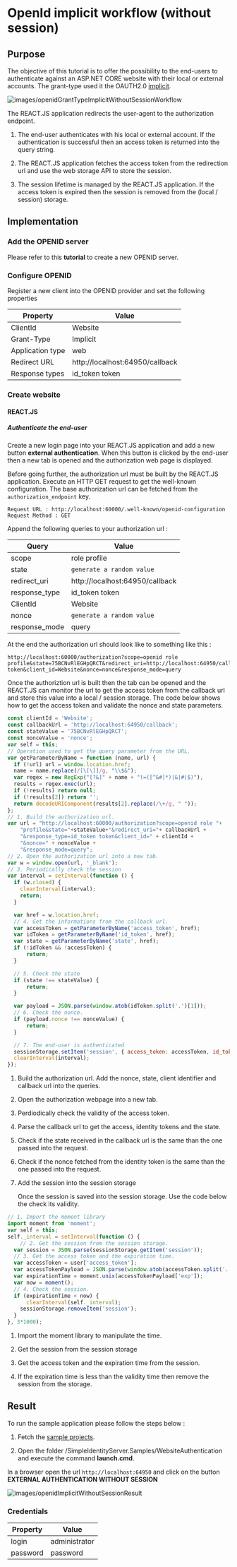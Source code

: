 # OpenId implicit workflow (without session)

## Purpose

The objective of this tutorial is to offer the possibility to the end-users to authenticate against an ASP.NET CORE website with their local or external accounts. The grant-type used it the OAUTH2.0 [implicit](https://tools.ietf.org/html/rfc6749#section-4.2).

![images/openidGrantTypeImplicitWithoutSessionWorkflow](images/openidGrantTypeImplicitWithoutSessionWorkflow.png)

The REACT.JS application redirects the user-agent to the authorization endpoint.

1. The end-user authenticates with his local or external account. If the authentication is successful then an access token is returned into the query string.

2. The REACT.JS application fetches the access token from the redirection url and use the web storage API to store the session. 

3. The session lifetime is managed by the REACT.JS application. If the access token is expired then the session is removed from the (local / session) storage.

## Implementation

### Add the OPENID server

Please refer to this **tutorial** to create a new OPENID server.

### Configure OPENID

Register a new client into the OPENID provider and set the following properties

| Property         | Value                           |
| ---------------- | ------------------------------- |
| ClientId         | Website                         |
| Grant-Type       | Implicit                        |
| Application type | web                             |
| Redirect URL     | http://localhost:64950/callback |
| Response types   | id_token token                  |

### Create website

#### REACT.JS

##### Authenticate the end-user

Create a new login page into your REACT.JS application and add a new button **external authentication**. When this button is clicked by the end-user then a new tab is opened and the authorization web page is displayed.

Before going further, the authorization url must be built by the REACT.JS application. Execute an HTTP GET request to get the well-known configuration. The base authorization url can be fetched from the ``` authorization_endpoint``` key.

```textile
Request URL : http://localhost:60000/.well-known/openid-configuration
Request Method : GET
```

Append the following queries to your authorization url : 

| Query         | Value                           |
| ------------- | ------------------------------- |
| scope         | role profile                    |
| state         | ```generate a random value```   |
| redirect_uri  | http://localhost:64950/callback |
| response_type | id_token token                  |
| ClientId      | Website                         |
| nonce         | ```generate a random value ```  |
| response_mode | query                           |

At the end the authorization url should look like to something like this : 

```textile
http://localhost:60000/authorization?scope=openid role profile&state=75BCNvRlEGHpQRCT&redirect_uri=http://localhost:64950/callback&response_type=id_token token&client_id=Website&nonce=nonce&response_mode=query
```

Once the authoriztion url is built then the tab can be opened and the REACT.JS can monitor the url to get the access token from the callback url and store this value into a local / session storage. The code below shows how to get the access token and validate the nonce and state parameters.    

```javascript
const clientId = 'Website';
const callbackUrl = 'http://localhost:64950/callback';
const stateValue = '75BCNvRlEGHpQRCT';
const nonceValue = 'nonce';
var self = this;
// Operation used to get the query parameter from the URL.
var getParameterByName = function (name, url) {
  if (!url) url = window.location.href;
  name = name.replace(/[\[\]]/g, "\\$&");
  var regex = new RegExp("[?&]" + name + "(=([^&#]*)|&|#|$)"),
  results = regex.exec(url);
  if (!results) return null;
  if (!results[2]) return '';
  return decodeURIComponent(results[2].replace(/\+/g, " "));
};
// 1. Build the authorization url.
var url = "http://localhost:60000/authorization?scope=openid role "+
    "profile&state="+stateValue+"&redirect_uri="+ callbackUrl + 
    "&response_type=id_token token&client_id=" + clientId + 
    "&nonce=" + nonceValue +
    "&response_mode=query";
// 2. Open the authorization url into a new tab.
var w = window.open(url, '_blank');
// 3. Periodically check the session
var interval = setInterval(function () {
  if (w.closed) {
    clearInterval(interval);
    return;
  }

  var href = w.location.href;
  // 4. Get the informations from the callback url.
  var accessToken = getParameterByName('access_token', href);
  var idToken = getParameterByName('id_token', href);
  var state = getParameterByName('state', href);
  if (!idToken && !accessToken) {
      return;
  }

  // 5. Check the state
  if (state !== stateValue) {
      return;
  }

  var payload = JSON.parse(window.atob(idToken.split('.')[1]));
  // 6. Check the nonce.
  if (payload.nonce !== nonceValue) {
      return;
  }

  // 7. The end-user is authenticated
  sessionStorage.setItem('session', { access_token: accessToken, id_token: idToken });
  clearInterval(interval);
});
```

1. Build the authorization url. Add the nonce, state, client identifier and callback url into the queries.

2. Open the authorization webpage into a new tab.

3. Perdiodically check the validity of the access token.

4. Parse the callback url to get the access, identity tokens and the state.

5. Check if the state received in the callback url is the same than the one passed into the request.

6. Check if the nonce fetched from the identity token is the same than the one passed into the request.

7. Add the session into the session storage

   Once the session is saved into the session storage. Use the code below the check its validity.

```javascript
// 1. Import the moment library
import moment from 'moment';
var self = this;
self._interval = setInterval(function () {
    // 2. Get the session from the session storage.
  var session = JSON.parse(sessionStorage.getItem('session'));
  // 3. Get the access token and the expiration time.
  var accessToken = user['access_token'];
  var accessTokenPayload = JSON.parse(window.atob(accessToken.split('.')[1]));
  var expirationTime = moment.unix(accessTokenPayload['exp']);
  var now = moment();
  // 4. Check the session.
  if (expirationTime < now) {
      clearInterval(self._interval);
    sessionStorage.removeItem('session');
  }
}, 3*1000);
```

1. Import the moment library to manipulate the time.

2. Get the session from the session storage

3. Get the access token and the expiration time from the session.

4. If the expiration time is less than the validity time then remove the session from the storage.

## Result

To run the sample application please follow the steps below :

1. Fetch the  [sample projects](https://github.com/thabart/SimpleIdentityServer.Samples.git).

2. Open the folder /SimpleIdentityServer.Samples/WebsiteAuthentication and execute the command **launch.cmd**.

In a browser open the url ```http://localhost:64950``` and click on the button **EXTERNAL AUTHENTICATION WITHOUT SESSION**

![images/openidImplicitWithoutSessionResult](images/openidImplicitWithoutSessionResult.png)

### Credentials

| Property | Value         |
| -------- | ------------- |
| login    | administrator |
| password | password      |
